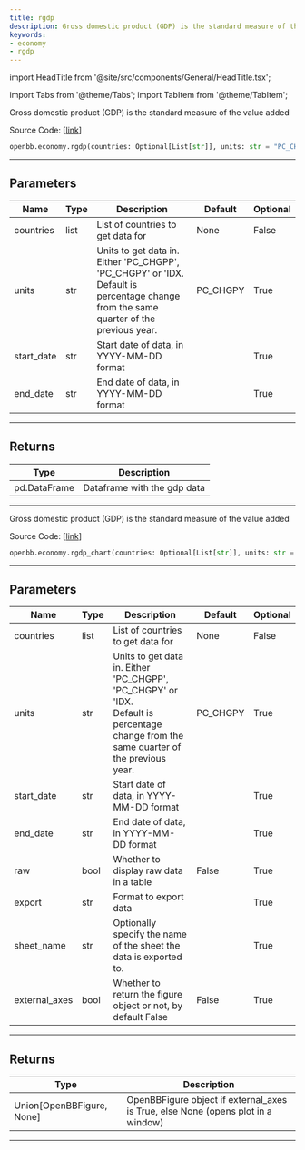 ```yaml
---
title: rgdp
description: Gross domestic product (GDP) is the standard measure of the value added
keywords:
- economy
- rgdp
---
```


import HeadTitle from '@site/src/components/General/HeadTitle.tsx';

<HeadTitle title="economy.rgdp - Reference | OpenBB SDK Docs" />

import Tabs from '@theme/Tabs';
import TabItem from '@theme/TabItem';

<Tabs>
<TabItem value="model" label="Model" default>

Gross domestic product (GDP) is the standard measure of the value added

Source Code: [[link](https://github.com/OpenBB-finance/OpenBBTerminal/tree/main/openbb_terminal/economy/oecd_model.py#L565)]

```python wordwrap
openbb.economy.rgdp(countries: Optional[List[str]], units: str = "PC_CHGPY", start_date: Any = "", end_date: Any = "")
```

---

## Parameters

| Name | Type | Description | Default | Optional |
| ---- | ---- | ----------- | ------- | -------- |
| countries | list | List of countries to get data for | None | False |
| units | str | Units to get data in. Either 'PC_CHGPP', 'PC_CHGPY' or 'IDX.<br/>Default is percentage change from the same quarter of the previous year. | PC_CHGPY | True |
| start_date | str | Start date of data, in YYYY-MM-DD format |  | True |
| end_date | str | End date of data, in YYYY-MM-DD format |  | True |


---

## Returns

| Type | Description |
| ---- | ----------- |
| pd.DataFrame | Dataframe with the gdp data |
---



</TabItem>
<TabItem value="view" label="Chart">

Gross domestic product (GDP) is the standard measure of the value added

Source Code: [[link](https://github.com/OpenBB-finance/OpenBBTerminal/tree/main/openbb_terminal/economy/oecd_view.py#L133)]

```python wordwrap
openbb.economy.rgdp_chart(countries: Optional[List[str]], units: str = "PC_CHGPY", start_date: str = "", end_date: str = "", raw: bool = False, export: str = "", sheet_name: str = "", external_axes: bool = False)
```

---

## Parameters

| Name | Type | Description | Default | Optional |
| ---- | ---- | ----------- | ------- | -------- |
| countries | list | List of countries to get data for | None | False |
| units | str | Units to get data in. Either 'PC_CHGPP', 'PC_CHGPY' or 'IDX.<br/>Default is percentage change from the same quarter of the previous year. | PC_CHGPY | True |
| start_date | str | Start date of data, in YYYY-MM-DD format |  | True |
| end_date | str | End date of data, in YYYY-MM-DD format |  | True |
| raw | bool | Whether to display raw data in a table | False | True |
| export | str | Format to export data |  | True |
| sheet_name | str | Optionally specify the name of the sheet the data is exported to. |  | True |
| external_axes | bool | Whether to return the figure object or not, by default False | False | True |


---

## Returns

| Type | Description |
| ---- | ----------- |
| Union[OpenBBFigure, None] | OpenBBFigure object if external_axes is True, else None (opens plot in a window) |
---



</TabItem>
</Tabs>